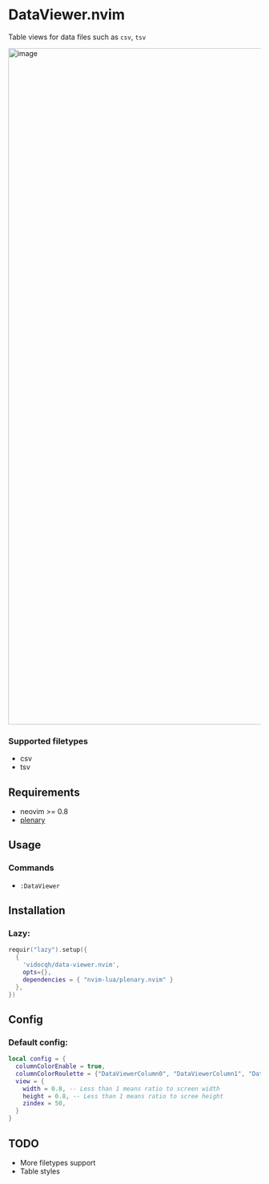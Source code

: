 # DataViewer.nvim

Table views for data files such as `csv`, `tsv`

<img width="1352" alt="image" src="https://github.com/VidocqH/data-viewer.nvim/assets/16725418/7b933b3a-fd4e-4758-9917-9055c35796db">

### Supported filetypes
- csv
- tsv

## Requirements
- neovim >= 0.8
- [plenary](https://github.com/nvim-lua/plenary.nvim)

## Usage

### Commands
- `:DataViewer`

## Installation

### Lazy:

```lua
requir("lazy").setup({
  {
    'vidocqh/data-viewer.nvim',
    opts={},
    dependencies = { "nvim-lua/plenary.nvim" }
  },
})
```
## Config

### Default config:
```lua
local config = {
  columnColorEnable = true,
  columnColorRoulette = {"DataViewerColumn0", "DataViewerColumn1", "DataViewerColumn2"}, -- Highlight groups
  view = {
    width = 0.8, -- Less than 1 means ratio to screen width
    height = 0.8, -- Less than 1 means ratio to scree height
    zindex = 50,
  }
}
```

## TODO
- More filetypes support
- Table styles
